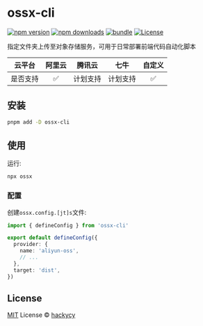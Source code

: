 # ossx-cli

[![npm version][npm-version-src]][npm-version-href]
[![npm downloads][npm-downloads-src]][npm-downloads-href]
[![bundle][bundle-src]][bundle-href]
[![License][license-src]][license-href]

指定文件夹上传至对象存储服务，可用于日常部署前端代码自动化脚本

| 云平台  | 阿里云  |  腾讯云 | 七牛 | 自定义 |
| ------ | :---: | :---: | :------: | :------: |
| 是否支持  |   ✅   |   计划支持   |   计划支持   |    ✅     |

## 安装

``` bash
pnpm add -D ossx-cli
```

## 使用

运行:

``` bash
npx ossx
```

### 配置

创建`ossx.config.[jt]s`文件:

``` typescript
import { defineConfig } from 'ossx-cli'

export default defineConfig({
  provider: {
    name: 'aliyun-oss',
    // ...
  },
  target: 'dist',
})
```

## License

[MIT](./LICENSE) License © [hackycy](https://github.com/hackycy)

<!-- Badges -->

[npm-version-src]: https://img.shields.io/npm/v/ossx-cli?style=flat&colorA=080f12&colorB=1fa669
[npm-version-href]: https://npmjs.com/package/ossx-cli
[npm-downloads-src]: https://img.shields.io/npm/dm/ossx-cli?style=flat&colorA=080f12&colorB=1fa669
[npm-downloads-href]: https://npmjs.com/package/ossx-cli
[bundle-src]: https://img.shields.io/bundlephobia/minzip/ossx-cli?style=flat&colorA=080f12&colorB=1fa669&label=minzip
[bundle-href]: https://bundlephobia.com/result?p=ossx-cli
[license-src]: https://img.shields.io/github/license/hackycy/ossx-cli.svg?style=flat&colorA=080f12&colorB=1fa669
[license-href]: https://github.com/hackycy/ossx-cli/blob/main/LICENSE
